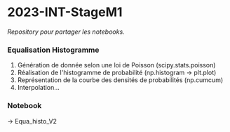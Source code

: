 # 2023-INT-StageM1
_Repository pour partager les notebooks._
### Equalisation Histogramme
1) Génération de donnée selon une loi de Poisson (scipy.stats.poisson)
2) Réalisation de l'histogramme de probabilité (np.histogram $\rightarrow$ plt.plot)
3) Représentation de la courbe des densités de probabilités (np.cumcum)
4) Interpolation...
### Notebook
$\rightarrow$ Equa_histo_V2
